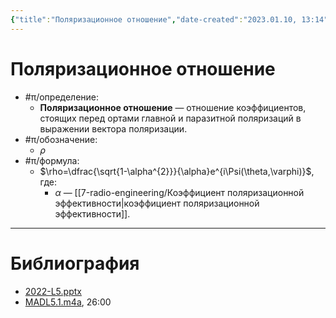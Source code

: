 ```yaml
---
{"title":"Поляризационное отношение","date-created":"2023.01.10, 13:14","date-modified":"2023.01.10, 13:17","aliases":[],"tags":[],"dg-publish":true,"permalink":"/7-radio-engineering/polyarizaczionnoe-otnoshenie/","dgPassFrontmatter":true}
---
```



# Поляризационное отношение

- #π/определение:
	- **Поляризационное отношение** — отношение коэффициентов, стоящих перед ортами главной и паразитной поляризаций в выражении вектора поляризации.
- #π/обозначение:
	- $\rho$
- #π/формула:
	- $\rho=\dfrac{\sqrt{1-\alpha^{2}}}{\alpha}e^{i\Psi(\theta,\varphi)}$, где:
		- $\alpha$ — [[7-radio-engineering/Коэффициент поляризационной эффективности\|коэффициент поляризационной эффективности]].

---

# Библиография

- [2022-L5.pptx](file:///C:%5CUsers%5CMojo%5CiCloudDrive%5C_university%5CIllarionov%5Clecture-presentations%5C2022-L5.pptx)
- [MADL5.1.m4a](file:///C:%5CUsers%5CMojo%5CiCloudDrive%5C_university%5CIllarionov%5Clecture-recording%5CMADL5.1.m4a), 26:00
